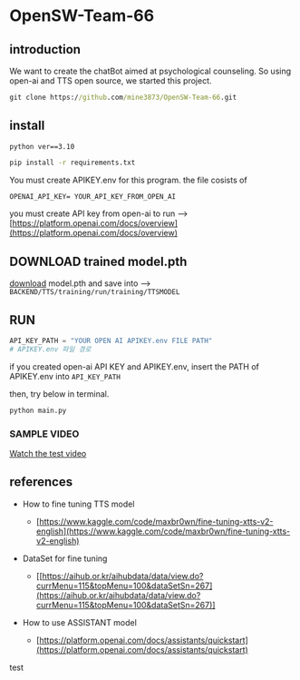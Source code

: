 # OpenSW-Team-66

## introduction 
We want to create the chatBot aimed at psychological counseling. 
So using open-ai and TTS open source, we started this project.

``` cmd
git clone https://github.com/mine3873/OpenSW-Team-66.git
```


## install
```python ver==3.10```

``` cmd
pip install -r requirements.txt
```

You must create APIKEY.env for this program.
the file cosists of 
``` markdown
OPENAI_API_KEY= YOUR_API_KEY_FROM_OPEN_AI
```
you must create API key from open-ai to run 
--> [https://platform.openai.com/docs/overview](https://platform.openai.com/docs/overview)


## DOWNLOAD trained model.pth
[download](https://1drv.ms/u/s!AmtfKlFp1bieg41RKB_MvACAbzrDHQ?embed=1) model.pth and save into 
--> `BACKEND/TTS/training/run/training/TTSMODEL`


## RUN
``` python
API_KEY_PATH = "YOUR OPEN AI APIKEY.env FILE PATH"
# APIKEY.env 파일 경로
```
if you created open-ai API KEY and APIKEY.env, insert the PATH of APIKEY.env into `API_KEY_PATH`

then, try below in terminal. 
``` cmd
python main.py
```

### SAMPLE VIDEO
[Watch the test video](https://raw.githubusercontent.com/mine3873/OpenSW-Team-66/master/BACKEND/src/video/test.mp4)

## references
- How to fine tuning TTS model
    - [https://www.kaggle.com/code/maxbr0wn/fine-tuning-xtts-v2-english](https://www.kaggle.com/code/maxbr0wn/fine-tuning-xtts-v2-english)

- DataSet for fine tuning
    - [[https://aihub.or.kr/aihubdata/data/view.do?currMenu=115&topMenu=100&dataSetSn=267](https://aihub.or.kr/aihubdata/data/view.do?currMenu=115&topMenu=100&dataSetSn=267)]

- How to use ASSISTANT model 
    - [https://platform.openai.com/docs/assistants/quickstart](https://platform.openai.com/docs/assistants/quickstart)


test
